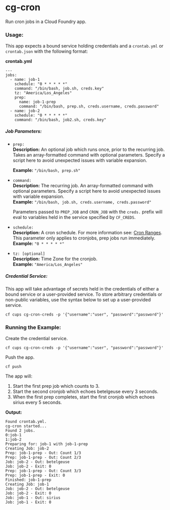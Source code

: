 # cg-cron
Run cron jobs in a Cloud Foundry app.

### Usage:

This app expects a bound service holding credentials and a `crontab.yml` or `crontab.json` with the following format:

**crontab.yml**

```
---
jobs:
  - name: job-1
    schedule: "0 * * * * *"
    command: "/bin/bash, job.sh, creds.key"
    tz: "America/Los_Angeles"
    prep:
      name: job-1-prep
      command: "/bin/bash, prep.sh, creds.username, creds.password"
  - name: job-2
    schedule: "0 * * * * *"
    command: "/bin/bash, job2.sh, creds.key"
```

##### Job Parameters:
  
* `prep:`<br> 
    **Description:** An optional job which runs once, prior to the recurring job. Takes an array-formatted command with optional parameters. Specify a script here to avoid unexpected issues with variable expansion.<br>

   **Example:** `"/bin/bash, prep.sh"`
   
* `command:`<br>
  **Description:** The recurring job. An array-formatted command with optional parameters. Specify a script here to avoid unexpected issues with variable expansion.<br>
   **Example:** `"/bin/bash, job.sh, creds.username, creds.password"`
   
   Parameters passed to `PREP_JOB` and `CRON_JOB` with the `creds.` prefix will eval to variables held in the service specified by `CF_CREDS`.
   
* `schedule:`<br>
  **Description:** A cron schedule. For more information see: [Cron Ranges](https://www.npmjs.com/package/cron#cron-ranges). This parameter only applies to cronjobs, prep jobs run immediately.<br>
   **Example:** `"0 * * * * *"`

* `tz: [optional]`<br>
  **Description:** Time Zone for the cronjob.<br>
   **Example:** `"America/Los_Angeles"`
   
##### Credential Service:

This app will take advantage of secrets held in the credentials of either a bound service or a user-provided service. To store arbitrary credentials or non-public variables, use the syntax below to set up a user-provided service.

```
cf cups cg-cron-creds -p '{"username":"user", "password":"password"}'
```

### Running the Example:

Create the credential service.

```
cf cups cg-cron-creds -p '{"username":"user", "password":"password"}'
```

Push the app.

```
cf push
```

The app will:

1. Start the first prep job which counts to 3.
2. Start the second cronjob which echoes betelgeuse every 3 seconds.
3. When the first prep completes, start the first cronjob which echoes sirius every 5 seconds.

**Output:**

```
Found crontab.yml.
cg-cron started...
Found 2 jobs.
0:job-1
1:job-2
Preparing for: job-1 with job-1-prep
Creating Job: job-2
Prep: job-1-prep - Out: Count 1/3 
Prep: job-1-prep - Out: Count 2/3 
Job: job-2 - Out: betelgeuse
Job: job-2 - Exit: 0
Prep: job-1-prep - Out: Count 3/3 
Prep: job-1-prep - Exit: 0
Finished: job-1-prep
Creating Job: job-1
Job: job-2 - Out: betelgeuse
Job: job-2 - Exit: 0
Job: job-1 - Out: sirius
Job: job-1 - Exit: 0
```
